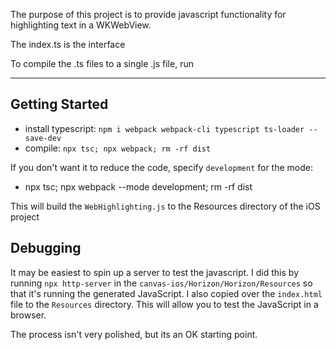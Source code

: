 The purpose of this project is to provide javascript functionality for highlighting text in a WKWebView.

The index.ts is the interface

To compile the .ts files to a single .js file, run

---

## Getting Started

- install typescript: `npm i webpack webpack-cli typescript ts-loader --save-dev`
- compile: `npx tsc; npx webpack; rm -rf dist`

If you don't want it to reduce the code, specify `development` for the mode:

- npx tsc; npx webpack --mode development; rm -rf dist

This will build the `WebHighlighting.js` to the Resources directory of the iOS project

## Debugging

It may be easiest to spin up a server to test the javascript. I did this by running `npx http-server` in the `canvas-ios/Horizon/Horizon/Resources` so that it's running the generated JavaScript. I also copied over the `index.html` file to the `Resources` directory. This will allow you to test the JavaScript in a browser.

The process isn't very polished, but its an OK starting point.
